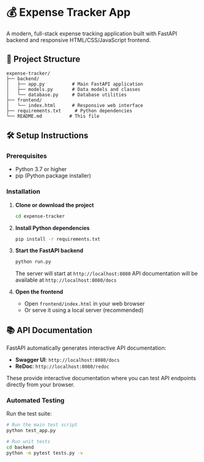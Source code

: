 # 💰 Expense Tracker App

A modern, full-stack expense tracking application built with FastAPI backend and responsive HTML/CSS/JavaScript frontend.

## 📁 Project Structure

```
expense-tracker/
├── backend/
│   ├── app.py          # Main FastAPI application
│   ├── models.py       # Data models and classes
│   └── database.py     # Database utilities
├── frontend/
│   └── index.html      # Responsive web interface
├── requirements.txt     # Python dependencies
└── README.md          # This file
```

## 🛠️ Setup Instructions

### Prerequisites
- Python 3.7 or higher
- pip (Python package installer)

### Installation

1. **Clone or download the project**
   ```bash
   cd expense-tracker
   ```

2. **Install Python dependencies**
   ```bash
   pip install -r requirements.txt
   ```

3. **Start the FastAPI backend**
   ```bash
   python run.py
   ```
   The server will start at `http://localhost:8080`
   API documentation will be available at `http://localhost:8080/docs`

4. **Open the frontend**
   - Open `frontend/index.html` in your web browser
   - Or serve it using a local server (recommended)



## 📚 API Documentation

FastAPI automatically generates interactive API documentation:

- **Swagger UI**: `http://localhost:8080/docs`
- **ReDoc**: `http://localhost:8080/redoc`

These provide interactive documentation where you can test API endpoints directly from your browser.

### Automated Testing
Run the test suite:

```bash
# Run the main test script
python test_app.py

# Run unit tests
cd backend
python -m pytest tests.py -v
```
